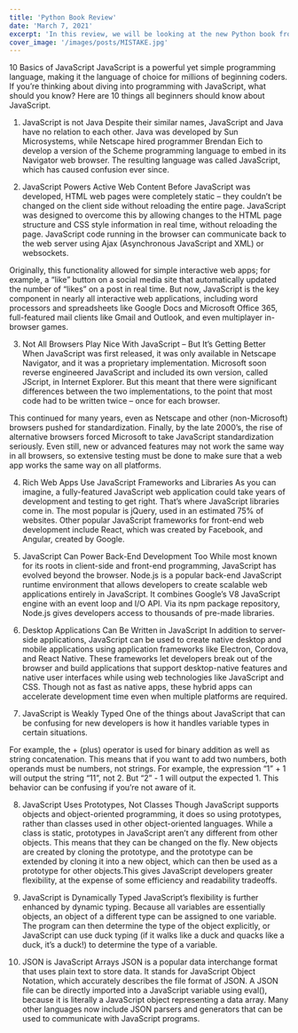 ```yaml
---
title: 'Python Book Review'
date: 'March 7, 2021'
excerpt: 'In this review, we will be looking at the new Python book from Oriley'
cover_image: '/images/posts/MISTAKE.jpg'
---
```


10 Basics of JavaScript
JavaScript is a powerful yet simple programming language, making it the language of choice for millions of beginning coders. If you’re thinking about diving into programming with JavaScript, what should you know? Here are 10 things all beginners should know about JavaScript.

1. JavaScript is not Java
   Despite their similar names, JavaScript and Java have no relation to each other. Java was developed by Sun Microsystems, while Netscape hired programmer Brendan Eich to develop a version of the Scheme programming language to embed in its Navigator web browser. The resulting language was called JavaScript, which has caused confusion ever since.

2. JavaScript Powers Active Web Content
   Before JavaScript was developed, HTML web pages were completely static – they couldn’t be changed on the client side without reloading the entire page. JavaScript was designed to overcome this by allowing changes to the HTML page structure and CSS style information in real time, without reloading the page. JavaScript code running in the browser can communicate back to the web server using Ajax (Asynchronous JavaScript and XML) or websockets.

Originally, this functionality allowed for simple interactive web apps; for example, a “like” button on a social media site that automatically updated the number of “likes” on a post in real time. But now, JavaScript is the key component in nearly all interactive web applications, including word processors and spreadsheets like Google Docs and Microsoft Office 365, full-featured mail clients like Gmail and Outlook, and even multiplayer in-browser games.

3. Not All Browsers Play Nice With JavaScript – But It’s Getting Better
   When JavaScript was first released, it was only available in Netscape Navigator, and it was a proprietary implementation. Microsoft soon reverse engineered JavaScript and included its own version, called JScript, in Internet Explorer. But this meant that there were significant differences between the two implementations, to the point that most code had to be written twice – once for each browser.

This continued for many years, even as Netscape and other (non-Microsoft) browsers pushed for standardization. Finally, by the late 2000’s, the rise of alternative browsers forced Microsoft to take JavaScript standardization seriously. Even still, new or advanced features may not work the same way in all browsers, so extensive testing must be done to make sure that a web app works the same way on all platforms.

4. Rich Web Apps Use JavaScript Frameworks and Libraries
   As you can imagine, a fully-featured JavaScript web application could take years of development and testing to get right. That’s where JavaScript libraries come in. The most popular is jQuery, used in an estimated 75% of websites. Other popular JavaScript frameworks for front-end web development include React, which was created by Facebook, and Angular, created by Google.

5. JavaScript Can Power Back-End Development Too
   While most known for its roots in client-side and front-end programming, JavaScript has evolved beyond the browser. Node.js is a popular back-end JavaScript runtime environment that allows developers to create scalable web applications entirely in JavaScript. It combines Google’s V8 JavaScript engine with an event loop and I/O API. Via its npm package repository, Node.js gives developers access to thousands of pre-made libraries.

6. Desktop Applications Can Be Written in JavaScript
   In addition to server-side applications, JavaScript can be used to create native desktop and mobile applications using application frameworks like Electron, Cordova, and React Native. These frameworks let developers break out of the browser and build applications that support desktop-native features and native user interfaces while using web technologies like JavaScript and CSS. Though not as fast as native apps, these hybrid apps can accelerate development time even when multiple platforms are required.

7. JavaScript is Weakly Typed
   One of the things about JavaScript that can be confusing for new developers is how it handles variable types in certain situations.

For example, the + (plus) operator is used for binary addition as well as string concatenation. This means that if you want to add two numbers, both operands must be numbers, not strings. For example, the expression “1” + 1 will output the string “11”, not 2. But “2” - 1 will output the expected 1. This behavior can be confusing if you’re not aware of it.

8. JavaScript Uses Prototypes, Not Classes
   Though JavaScript supports objects and object-oriented programming, it does so using prototypes, rather than classes used in other object-oriented languages. While a class is static, prototypes in JavaScript aren’t any different from other objects. This means that they can be changed on the fly. New objects are created by cloning the prototype, and the prototype can be extended by cloning it into a new object, which can then be used as a prototype for other objects.This gives JavaScript developers greater flexibility, at the expense of some efficiency and readability tradeoffs.

9. JavaScript is Dynamically Typed
   JavaScript’s flexibility is further enhanced by dynamic typing. Because all variables are essentially objects, an object of a different type can be assigned to one variable. The program can then determine the type of the object explicitly, or JavaScript can use duck typing (if it walks like a duck and quacks like a duck, it’s a duck!) to determine the type of a variable.

10. JSON is JavaScript Arrays
    JSON is a popular data interchange format that uses plain text to store data. It stands for JavaScript Object Notation, which accurately describes the file format of JSON. A JSON file can be directly imported into a JavaScript variable using eval(), because it is literally a JavaScript object representing a data array. Many other languages now include JSON parsers and generators that can be used to communicate with JavaScript programs.
